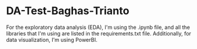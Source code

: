 # DA-Test-Baghas-Trianto
For the exploratory data analysis (EDA), I'm using the .ipynb file, and all the libraries that I'm using are listed in the requirements.txt file. Additionally, for data visualization, I'm using PowerBI.
